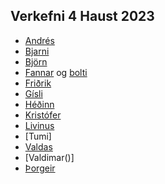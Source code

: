 ## Verkefni 4 Haust 2023

- [Andrés]()
- [Bjarni](https://bjarni123.github.io/Vidmotsforritun_verkefni4/fyrriPartur/)
- [Björn](https://bjornthor21.github.io/verk4-vidmot/touch.html)
- [Fannar](https://fannarfent.github.io/Vi-mot/multi.html) og [bolti](https://fannarfent.github.io/Vi-mot/)
- [Friðrik]()
- [Gísli]()
- [Héðinn]()
- [Kristófer]()
- [Livinus]()
- [Tumi]
- [Valdas]()
- [Valdimar()]
- [Þorgeir]()
